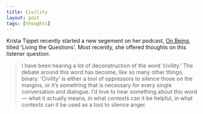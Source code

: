 ```yaml
---
title: Civility
layout: post
tags: [thoughts]
---
```


Krista Tippet recently started a new segement on her podcast, [On Being](https://onbeing.org/programs/living-the-questions-6/), titled 'Living the Questions'. Most recently, she offered thoughts on this listener question:
>I have been hearing a lot of deconstruction of the word ‘civility.’ The debate around this word has become, like so many other things, binary. ‘Civility’ is either a tool of oppressors to silence those on the margins, or it’s something that is necessary for every single conversation and dialogue. I’d love to hear something about this word — what it actually means, in what contexts can it be helpful, in what contexts can it be used as a tool to silence anger.

